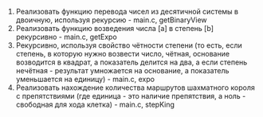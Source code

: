 1. Реализовать функцию перевода чисел из десятичной системы в двоичную, используя рекурсию - main.c, getBinaryView
2. Реализовать функцию возведения числа [a] в степень [b] рекурсивно - main.c, getExpo
3. Рекурсивно, используя свойство чётности степени (то есть, если степень, в которую нужно возвести число, чётная, основание возводится в квадрат, а показатель делится на два, а если степень нечётная - результат умножается на основание, а показатель уменьшается на единицу) - main.c, expo
4. Реализовать нахождение количества маршрутов шахматного короля с препятствиями (где единица - это наличие препятствия, а ноль - свободная для хода клетка) - main.c, stepKing
